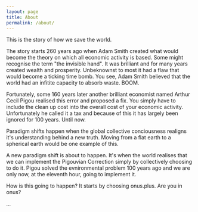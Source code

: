 ```yaml
---
layout: page
title: About
permalink: /about/
---
```


This is the story of how we save the world.

The story starts 260 years ago when Adam Smith created what would become the theory on which all economic activity is based. Some might recognise the term "the invisible hand". It was brilliant and for many years created wealth and prosperity. Unbeknownst to most it had a flaw that would become a ticking time bomb. You see, Adam Smith believed that the world had an infitite capacity to absorb waste. BOOM.

Fortunately, some 160 years later another brilliant economist named Arthur Cecil Pigou realised this error and proposed a fix. You simply have to include the clean up cost into the overall cost of your economic activity. Unfortunately he called it a tax and because of this it has largely been ignored for 100 years. Until now.

Paradigm shifts happen when the global collective conciousness realigns it's understanding behind a new truth. Moving from a flat earth to a spherical earth would be one example of this.

A new paradigm shift is about to happen. It's when the world realises that we can implement the Pigouvian Correction simply by collectively choosing to do it. Pigou solved the evnironmental problem 100 years ago and we are only now, at the eleventh hour, going to implement it.

How is this going to happen? It starts by choosing onus.plus. Are you in onus?

...
